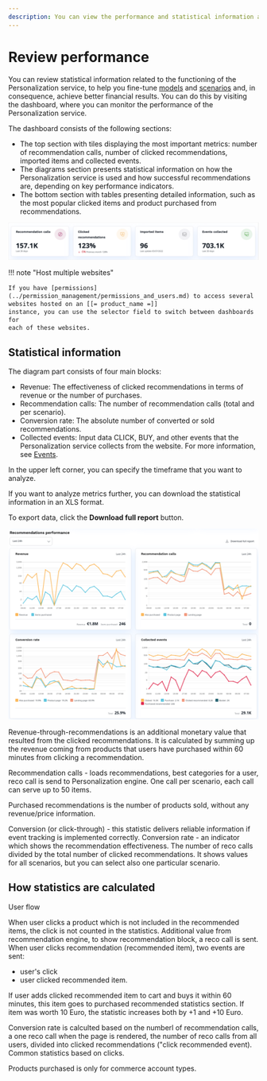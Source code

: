 ```yaml
---
description: You can view the performance and statistical information about the Personalization service in the Personalization dashboard.
---
```


# Review performance

You can review statistical information related to the functioning of the Personalization service, 
to help you fine-tune [models](recommendation_models.md) and [scenarios](scenarios.md) and, 
in consequence, achieve better financial results.
You can do this by visiting the dashboard, where you can monitor the performance 
of the Personalization service.

The dashboard consists of the following sections:

- The top section with tiles displaying the most important metrics: number of recommendation calls, number of clicked recommendations, imported items and collected events.
- The diagrams section presents statistical information on how the Personalization service is used and how successful recommendations are, depending on key performance indicators.
- The bottom section with tables presenting detailed information, such as the most popular clicked items and product purchased from recommendations.

![Dashboard tiles](img/dashboard_tiles.png "Dashboard tiles")

!!! note "Host multiple websites"

    If you have [permissions](../permission_management/permissions_and_users.md) to access several websites hosted on an [[= product_name =]] 
    instance, you can use the selector field to switch between dashboards for 
    each of these websites.

## Statistical information

The diagram part consists of four main blocks:

- Revenue:
    The effectiveness of clicked recommendations in terms of revenue or the number of purchases.
- Recommendation calls:
    The number of recommendation calls (total and per scenario).
- Conversion rate:
    The absolute number of converted or sold recommendations.
- Collected events:
    Input data CLICK, BUY, and other events that the Personalization service collects from the website. 
    For more information, see [Events](event_types.md).

In the upper left corner, you can specify the timeframe that you want to analyze.

If you want to analyze metrics further, you can download the statistical information in an XLS format.

To export data, click the **Download full report** button.

![Diagrams on the dashboard](img/dashboard_statistics.png "Performance diagrams on the dashboard")

Revenue-through-recommendations is an additional monetary value that resulted from 
the clicked recommendations. 
It is calculated by summing up the revenue coming from products that users have purchased 
within 60 minutes from clicking a recommendation.

Recommendation calls - loads recommendations, best categories for a user, reco call is send to Personalization engine.
One call per scenario, each call can serve up to 50 items.

Purchased recommendations is the number of products sold, without any 
revenue/price information.

Conversion (or click-through) - this statistic delivers reliable information if event tracking is implemented correctly. Conversion rate - an indicator which shows the recommendation effectiveness. The number of reco calls divided by the total number of clicked recommendations. It shows values for all scenarios, but you can select also one particular scenario. 

## How statistics are calculated

User flow

When user clicks a product which is not included in the recommended items, the click is not counted in the statistics.
Additional value from recommendation engine, to show recommendation block, a reco call is sent.
When user clicks recommendation (recommended item), two events are sent: 

- user's click
- user clicked recommended item.

If user adds clicked recommended item to cart and buys it within 60 minutes, this item goes to purchased recommended statistics section. If item was worth 10 Euro, the statistic increases both by +1 and +10 Euro.

Conversion rate is calculted based on the numberl of recommendation calls, a one reco call when the page is rendered, the number of reco calls from all users, divided into clicked recommendations ("click recommended event). Common statistics based on clicks.

Products purchased is only for commerce account types.